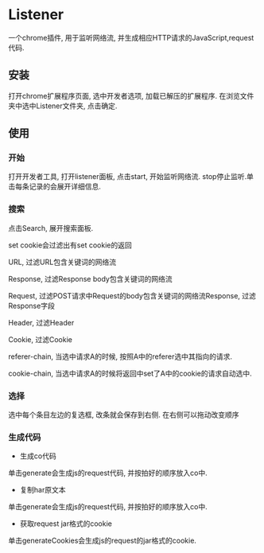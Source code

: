 # Listener
一个chrome插件, 用于监听网络流, 并生成相应HTTP请求的JavaScript,request代码.

## 安装
打开chrome扩展程序页面, 选中开发者选项, 加载已解压的扩展程序. 在浏览文件夹中选中Listener文件夹, 点击确定.


## 使用
### 开始
打开开发者工具, 打开listener面板, 点击start, 开始监听网络流. stop停止监听.单击每条记录的会展开详细信息.


### 搜索
点击Search, 展开搜索面板.

set cookie会过滤出有set cookie的返回

URL, 过滤URL包含关键词的网络流

Response, 过滤Response body包含关键词的网络流

Request, 过滤POST请求中Request的body包含关键词的网络流Response, 过滤Response字段

Header, 过滤Header

Cookie, 过滤Cookie

referer-chain, 当选中请求A的时候, 按照A中的referer选中其指向的请求.

cookie-chain, 当选中请求A的时候将返回中set了A中的cookie的请求自动选中.

### 选择

选中每个条目左边的复选框, 改条就会保存到右侧.
在右侧可以拖动改变顺序


### 生成代码

- 生成co代码

单击generate会生成js的request代码, 并按拍好的顺序放入co中.

- 复制har原文本

单击generate会生成js的request代码, 并按拍好的顺序放入co中.

- 获取request jar格式的cookie

单击generateCookies会生成js的request的jar格式的cookie.


